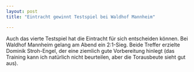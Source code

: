 ```yaml
---
layout: post
title: "Eintracht gewinnt Testspiel bei Waldhof Mannheim"

---
```


Auch das vierte Testspiel hat die Eintracht für sich entscheiden können. Bei Waldhof Mannheim gelang am Abend ein 2:1-Sieg. Beide Treffer erzielte Dominik Stroh-Engel, der eine ziemlich gute Vorbereitung hinlegt (das Training kann ich natürlich nicht beurteilen, aber die Torausbeute sieht gut aus).



